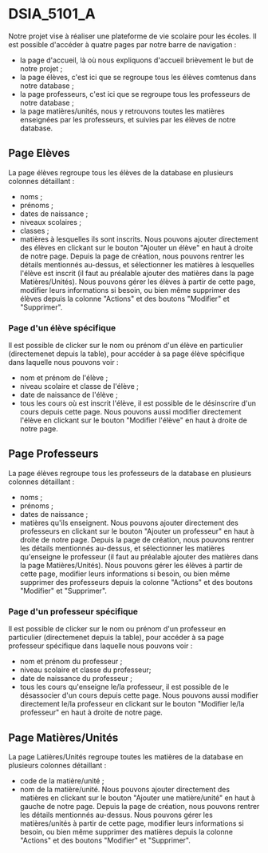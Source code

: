# DSIA_5101_A


Notre projet vise à réaliser une plateforme de vie scolaire pour les écoles.
Il est possible d'accéder à quatre pages par notre barre de navigation :
- la page d'accueil, là où nous expliquons d'accueil brièvement le but de notre projet ;
- la page élèves, c'est ici que se regroupe tous les élèves comtenus dans notre database ;
- la page professeurs, c'est ici que se regroupe tous les professeurs de notre database ;
- la page matières/unités, nous y retrouvons toutes les matières enseignées par les professeurs, et suivies par les élèves de notre database.

## Page Elèves
La page élèves regroupe tous les élèves de la database en plusieurs colonnes détaillant : 
- noms ;
- prénoms ;
- dates de naissance ;
- niveaux scolaires ;
- classes ;
- matières à lesquelles ils sont inscrits.
Nous pouvons ajouter directement des élèves en clickant sur le bouton "Ajouter un élève" en haut à droite de notre page. Depuis la page de création, nous pouvons rentrer les détails mentionnés au-dessus, et sélectionner les matières à lesquelles l'élève est inscrit (il faut au préalable ajouter des matières dans la page Matières/Unités).
Nous pouvons gérer les élèves à partir de cette page, modifier leurs informations si besoin, ou bien même supprimer des élèves depuis la colonne "Actions" et des boutons "Modifier" et "Supprimer".

### Page d'un élève spécifique
Il est possible de clicker sur le nom ou prénom d'un élève en particulier (directemenet depuis la table), pour accéder à sa page élève spécifique dans laquelle nous pouvons voir :
- nom et prénom de l'élève ;
- niveau scolaire et classe de l'élève ;
- date de naissance de l'élève ;
- tous les cours où est inscrit l'élève, il est possible de le désinscrire d'un cours depuis cette page.
Nous pouvons aussi modifier directement l'élève en clickant sur le bouton "Modifier l'élève" en haut à droite de notre page.


## Page Professeurs
La page élèves regroupe tous les professeurs de la database en plusieurs colonnes détaillant : 
- noms ;
- prénoms ;
- dates de naissance ;
- matières qu'ils enseignent.
Nous pouvons ajouter directement des professeurs en clickant sur le bouton "Ajouter un professeur" en haut à droite de notre page. Depuis la page de création, nous pouvons rentrer les détails mentionnés au-dessus, et sélectionner les matières qu'enseigne le professeur (il faut au préalable ajouter des matières dans la page Matières/Unités).
Nous pouvons gérer les élèves à partir de cette page, modifier leurs informations si besoin, ou bien même supprimer des professeurs depuis la colonne "Actions" et des boutons "Modifier" et "Supprimer".

### Page d'un professeur spécifique
Il est possible de clicker sur le nom ou prénom d'un professeur en particulier (directemenet depuis la table), pour accéder à sa page professeur spécifique dans laquelle nous pouvons voir :
- nom et prénom du professeur ;
- niveau scolaire et classe du professeur;
- date de naissance du professeur ;
- tous les cours qu'enseigne le/la professeur, il est possible de le désassocier d'un cours depuis cette page.
Nous pouvons aussi modifier directement le/la professeur en clickant sur le bouton "Modifier le/la professeur" en haut à droite de notre page.


## Page Matières/Unités
La page Latières/Unités regroupe toutes les matières de la database en plusieurs colonnes détaillant : 
- code de la matière/unité ;
- nom de la matière/unité.
Nous pouvons ajouter directement des matières en clickant sur le bouton "Ajouter une matière/unité" en haut à gauche de notre page. Depuis la page de création, nous pouvons rentrer les détails mentionnés au-dessus.
Nous pouvons gérer les matières/unités à partir de cette page, modifier leurs informations si besoin, ou bien même supprimer des matières depuis la colonne "Actions" et des boutons "Modifier" et "Supprimer".